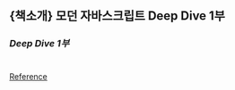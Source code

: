 ## {책소개} 모던 자바스크립트 Deep Dive 1부

### _Deep Dive 1부_

#

[Reference](https://www.youtube.com/watch?v=tW4IPr2pI_U&list=PLEOnZ6GeucBVSmKI2uE0rqIW9jMSl70Y3&index=21)
